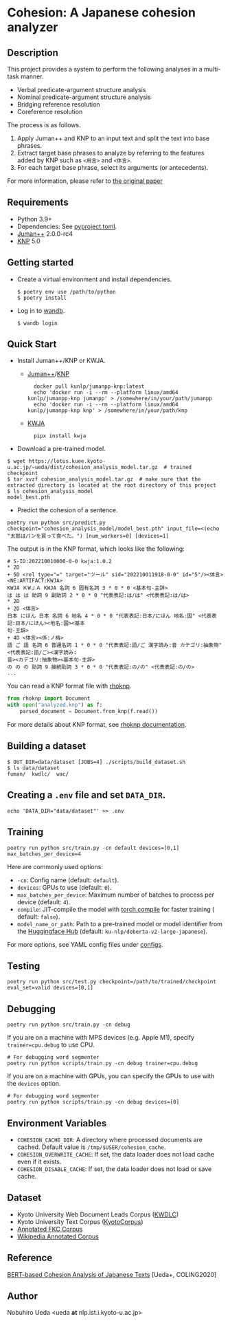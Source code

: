 # Cohesion: A Japanese cohesion analyzer

## Description

This project provides a system to perform the following analyses in a multi-task manner.

- Verbal predicate-argument structure analysis
- Nominal predicate-argument structure analysis
- Bridging reference resolution
- Coreference resolution

The process is as follows.

1. Apply Juman++ and KNP to an input text and split the text into base phrases.
2. Extract target base phrases to analyze by referring to the features added by KNP such as `<用言>` and `<体言>`.
3. For each target base phrase, select its arguments (or antecedents).

For more information, please refer to [the original paper](#reference)

## Requirements

- Python 3.9+
- Dependencies: See [pyproject.toml](./pyproject.toml).
- [Juman++](https://github.com/ku-nlp/jumanpp) 2.0.0-rc4
- [KNP](https://github.com/ku-nlp/knp) 5.0

## Getting started

- Create a virtual environment and install dependencies.
    ```shell
    $ poetry env use /path/to/python
    $ poetry install
    ```

- Log in to [wandb](https://wandb.ai/site).
    ```shell
    $ wandb login
    ```

## Quick Start

- Install Juman++/KNP or KWJA.

  - [Juman++](https://github.com/ku-nlp/jumanpp)/[KNP](https://github.com/ku-nlp/knp)
    ```shell
      docker pull kunlp/jumanpp-knp:latest
      echo 'docker run -i --rm --platform linux/amd64 kunlp/jumanpp-knp jumanpp' > /somewhere/in/your/path/jumanpp
      echo 'docker run -i --rm --platform linux/amd64 kunlp/jumanpp-knp knp' > /somewhere/in/your/path/knp
    ```

  - [KWJA](https://github.com/ku-nlp/kwja)
    ```shell
      pipx install kwja
    ```

- Download a pre-trained model.

```shell
$ wget https://lotus.kuee.kyoto-u.ac.jp/~ueda/dist/cohesion_analysis_model.tar.gz  # trained checkpoint
$ tar xvzf cohesion_analysis_model.tar.gz  # make sure that the extracted directory is located at the root directory of this project
$ ls cohesion_analysis_model
model_best.pth
```

- Predict the cohesion of a sentence.

```shell
poetry run python src/predict.py checkpoint="cohesion_analysis_model/model_best.pth" input_file=<(echo "太郎はパンを買って食べた。") [num_workers=0] [devices=1]
```

The output is in the KNP format, which looks like the following:

```
# S-ID:202210010000-0-0 kwja:1.0.2
* 2D
+ 5D <rel type="=" target="ツール" sid="202210011918-0-0" id="5"/><体言><NE:ARTIFACT:KWJA>
KWJA ＫWＪＡ KWJA 名詞 6 固有名詞 3 * 0 * 0 <基本句-主辞>
は は は 助詞 9 副助詞 2 * 0 * 0 "代表表記:は/は" <代表表記:は/は>
* 2D
+ 2D <体言>
日本 にほん 日本 名詞 6 地名 4 * 0 * 0 "代表表記:日本/にほん 地名:国" <代表表記:日本/にほん><地名:国><基本
句-主辞>
+ 4D <体言><係:ノ格>
語 ご 語 名詞 6 普通名詞 1 * 0 * 0 "代表表記:語/ご 漢字読み:音 カテゴリ:抽象物" <代表表記:語/ご><漢字読み:
音><カテゴリ:抽象物><基本句-主辞>
の の の 助詞 9 接続助詞 3 * 0 * 0 "代表表記:の/の" <代表表記:の/の>
...
```

You can read a KNP format file with [rhoknp](https://github.com/ku-nlp/rhoknp).

```python
from rhoknp import Document
with open("analyzed.knp") as f:
    parsed_document = Document.from_knp(f.read())
```

For more details about KNP format, see [rhoknp documentation](https://rhoknp.readthedocs.io/en/latest/format/index.html#knp).


## Building a dataset

```shell
$ OUT_DIR=data/dataset [JOBS=4] ./scripts/build_dataset.sh
$ ls data/dataset
fuman/  kwdlc/  wac/
```

## Creating a `.env` file and set `DATA_DIR`.

```shell
echo 'DATA_DIR="data/dataset"' >> .env
```

## Training

```shell
poetry run python src/train.py -cn default devices=[0,1] max_batches_per_device=4
```

Here are commonly used options:

- `-cn`: Config name (default: `default`).
- `devices`: GPUs to use (default: `0`).
- `max_batches_per_device`: Maximum number of batches to process per device (default: `4`).
- `compile`: JIT-compile the model
  with [torch.compile](https://pytorch.org/tutorials/intermediate/torch_compile_tutorial.html) for faster training (
  default: `false`).
- `model_name_or_path`: Path to a pre-trained model or model identifier from
  the [Huggingface Hub](https://huggingface.co/models) (default: `ku-nlp/deberta-v2-large-japanese`).

For more options, see YAML config files under [configs](./configs).

## Testing

```shell
poetry run python src/test.py checkpoint=/path/to/trained/checkpoint eval_set=valid devices=[0,1]
```

## Debugging

```shell
poetry run python src/train.py -cn debug
```

If you are on a machine with MPS devices (e.g. Apple M1), specify `trainer=cpu.debug` to use CPU.

```shell
# For debugging word segmenter
poetry run python scripts/train.py -cn debug trainer=cpu.debug
```

If you are on a machine with GPUs, you can specify the GPUs to use with the `devices` option.

```shell
# For debugging word segmenter
poetry run python scripts/train.py -cn debug devices=[0]
```

## Environment Variables

- `COHESION_CACHE_DIR`: A directory where processed documents are cached. Default value is `/tmp/$USER/cohesion_cache`.
- `COHESION_OVERWRITE_CACHE`: If set, the data loader does not load cache even if it exists.
- `COHESION_DISABLE_CACHE`: If set, the data loader does not load or save cache.

## Dataset

- Kyoto University Web Document Leads Corpus ([KWDLC](https://github.com/ku-nlp/KWDLC))
- Kyoto University Text Corpus ([KyotoCorpus](https://github.com/ku-nlp/KyotoCorpus))
- [Annotated FKC Corpus](https://github.com/ku-nlp/AnnotatedFKCCorpus)
- [Wikipedia Annotated Corpus](https://github.com/ku-nlp/WikipediaAnnotatedCorpus)

## Reference

[BERT-based Cohesion Analysis of Japanese Texts](https://www.aclweb.org/anthology/2020.coling-main.114/) [Ueda+, COLING2020]

## Author

Nobuhiro Ueda <ueda **at** nlp.ist.i.kyoto-u.ac.jp>
